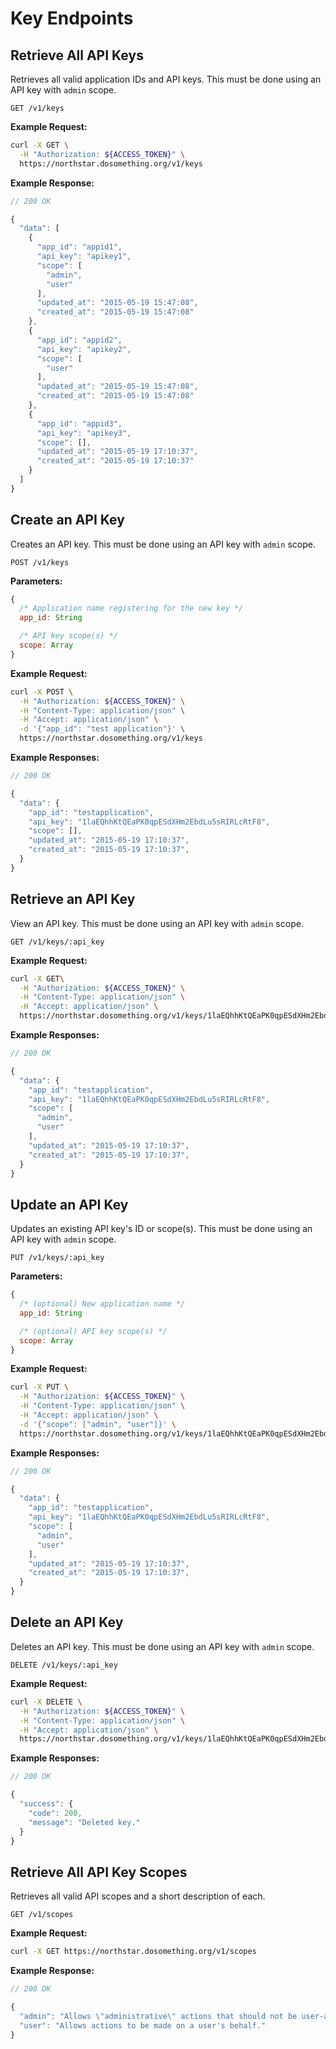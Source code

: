 # Key Endpoints

## Retrieve All API Keys
Retrieves all valid application IDs and API keys. This must be done using an API key with `admin` scope.

```
GET /v1/keys
```

**Example Request:**
```sh
curl -X GET \
  -H "Authorization: ${ACCESS_TOKEN}" \
  https://northstar.dosomething.org/v1/keys
```

**Example Response:**
```js
// 200 OK

{
  "data": [
    {
      "app_id": "appid1",
      "api_key": "apikey1",
      "scope": [
        "admin",
        "user"
      ],
      "updated_at": "2015-05-19 15:47:08",
      "created_at": "2015-05-19 15:47:08"
    },
    {
      "app_id": "appid2",
      "api_key": "apikey2",
      "scope": [
        "user"
      ],
      "updated_at": "2015-05-19 15:47:08",
      "created_at": "2015-05-19 15:47:08"
    },
    {
      "app_id": "appid3",
      "api_key": "apikey3",
      "scope": [],
      "updated_at": "2015-05-19 17:10:37",
      "created_at": "2015-05-19 17:10:37"
    }
  ]
}
```

## Create an API Key
Creates an API key. This must be done using an API key with `admin` scope.

```
POST /v1/keys
```

**Parameters:**

```js
{
  /* Application name registering for the new key */
  app_id: String

  /* API key scope(s) */
  scope: Array
}
```

**Example Request:**
```sh
curl -X POST \
  -H "Authorization: ${ACCESS_TOKEN}" \
  -H "Content-Type: application/json" \
  -H "Accept: application/json" \
  -d '{"app_id": "test application"}' \
  https://northstar.dosomething.org/v1/keys
```


**Example Responses:**
```js
// 200 OK

{
  "data": {
    "app_id": "testapplication",
    "api_key": "1laEQhhKtQEaPK0qpESdXHm2EbdLu5sRIRLcRtF8",
    "scope": [],
    "updated_at": "2015-05-19 17:10:37",
    "created_at": "2015-05-19 17:10:37",
  }
}
```

## Retrieve an API Key
View an API key. This must be done using an API key with `admin` scope.

```
GET /v1/keys/:api_key
```

**Example Request:**
```sh
curl -X GET\
  -H "Authorization: ${ACCESS_TOKEN}" \
  -H "Content-Type: application/json" \
  -H "Accept: application/json" \
  https://northstar.dosomething.org/v1/keys/1laEQhhKtQEaPK0qpESdXHm2EbdLu5sRIRLcRtF8
```


**Example Responses:**
```js
// 200 OK

{
  "data": {
    "app_id": "testapplication",
    "api_key": "1laEQhhKtQEaPK0qpESdXHm2EbdLu5sRIRLcRtF8",
    "scope": [
      "admin",
      "user"
    ],
    "updated_at": "2015-05-19 17:10:37",
    "created_at": "2015-05-19 17:10:37",
  }
}
```

## Update an API Key
Updates an existing API key's ID or scope(s). This must be done using an API key with `admin` scope.

```
PUT /v1/keys/:api_key
```

**Parameters:**

```js
{
  /* (optional) New application name */
  app_id: String

  /* (optional) API key scope(s) */
  scope: Array
}
```

**Example Request:**
```sh
curl -X PUT \
  -H "Authorization: ${ACCESS_TOKEN}" \
  -H "Content-Type: application/json" \
  -H "Accept: application/json" \
  -d '{"scope": ["admin", "user"]}' \
  https://northstar.dosomething.org/v1/keys/1laEQhhKtQEaPK0qpESdXHm2EbdLu5sRIRLcRtF8
```


**Example Responses:**
```js
// 200 OK

{
  "data": {
    "app_id": "testapplication",
    "api_key": "1laEQhhKtQEaPK0qpESdXHm2EbdLu5sRIRLcRtF8",
    "scope": [
      "admin",
      "user"
    ],
    "updated_at": "2015-05-19 17:10:37",
    "created_at": "2015-05-19 17:10:37",
  }
}
```


## Delete an API Key
Deletes an API key. This must be done using an API key with `admin` scope.

```
DELETE /v1/keys/:api_key
```


**Example Request:**
```sh
curl -X DELETE \
  -H "Authorization: ${ACCESS_TOKEN}" \
  -H "Content-Type: application/json" \
  -H "Accept: application/json" \
  https://northstar.dosomething.org/v1/keys/1laEQhhKtQEaPK0qpESdXHm2EbdLu5sRIRLcRtF8
```


**Example Responses:**
```js
// 200 OK

{
  "success": {
    "code": 200,
    "message": "Deleted key."
  }
}
```

## Retrieve All API Key Scopes
Retrieves all valid API scopes and a short description of each.

```
GET /v1/scopes
```

**Example Request:**
```sh
curl -X GET https://northstar.dosomething.org/v1/scopes
```

**Example Response:**
```js
// 200 OK

{
  "admin": "Allows \"administrative\" actions that should not be user-accessible, like deleting user records.",
  "user": "Allows actions to be made on a user's behalf."
}
```


